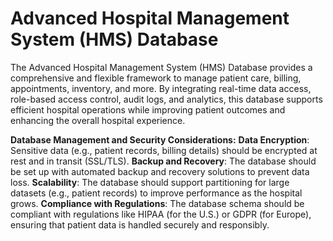 # Advanced Hospital Management System (HMS) Database

The Advanced Hospital Management System (HMS) Database provides a comprehensive and flexible framework to manage patient care, billing, appointments, inventory, and more. By integrating real-time data access, role-based access control, audit logs, and analytics, this database supports efficient hospital operations while improving patient outcomes and enhancing the overall hospital experience.


**Database Management and Security Considerations:**
**Data Encryption**: Sensitive data (e.g., patient records, billing details) should be encrypted at rest and in transit (SSL/TLS).
**Backup and Recovery**: The database should be set up with automated backup and recovery solutions to prevent data loss.
**Scalability**: The database should support partitioning for large datasets (e.g., patient records) to improve performance as the hospital grows.
**Compliance with Regulations**: The database schema should be compliant with regulations like HIPAA (for the U.S.) or GDPR (for Europe), ensuring that patient data is handled securely and responsibly.

